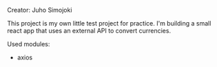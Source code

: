 Creator: Juho Simojoki

This project is my own little test project for practice. I'm building a small react app that uses an external API to convert currencies.

Used modules:
- axios
